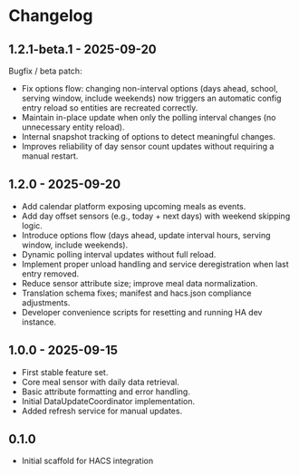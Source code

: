 # Changelog

## 1.2.1-beta.1 - 2025-09-20
Bugfix / beta patch:
- Fix options flow: changing non-interval options (days ahead, school, serving window, include weekends) now triggers an automatic config entry reload so entities are recreated correctly.
- Maintain in-place update when only the polling interval changes (no unnecessary entity reload).
- Internal snapshot tracking of options to detect meaningful changes.
- Improves reliability of day sensor count updates without requiring a manual restart.

## 1.2.0 - 2025-09-20
- Add calendar platform exposing upcoming meals as events.
- Add day offset sensors (e.g., today + next days) with weekend skipping logic.
- Introduce options flow (days ahead, update interval hours, serving window, include weekends).
- Dynamic polling interval updates without full reload.
- Implement proper unload handling and service deregistration when last entry removed.
- Reduce sensor attribute size; improve meal data normalization.
- Translation schema fixes; manifest and hacs.json compliance adjustments.
- Developer convenience scripts for resetting and running HA dev instance.
 
## 1.0.0 - 2025-09-15
- First stable feature set.
- Core meal sensor with daily data retrieval.
- Basic attribute formatting and error handling.
- Initial DataUpdateCoordinator implementation.
- Added refresh service for manual updates.
 
## 0.1.0
- Initial scaffold for HACS integration
